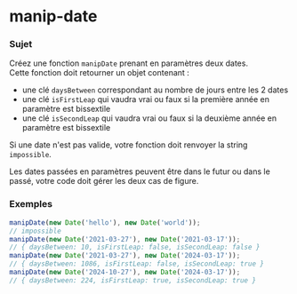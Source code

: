 # manip-date

### Sujet

Créez une fonction `manipDate` prenant en paramètres deux dates.  
Cette fonction doit retourner un objet contenant :

- une clé `daysBetween` correspondant au nombre de jours entre les 2 dates
- une clé `isFirstLeap` qui vaudra vrai ou faux si la première année en paramètre est bissextile
- une clé `isSecondLeap` qui vaudra vrai ou faux si la deuxième année en paramètre est bissextile

Si une date n'est pas valide, votre fonction doit renvoyer la string `impossible`.

Les dates passées en paramètres peuvent être dans le futur ou dans le passé, votre code doit gérer les deux cas de figure.

### Exemples

```js
manipDate(new Date('hello'), new Date('world'));
// impossible
manipDate(new Date('2021-03-27'), new Date('2021-03-17'));
// { daysBetween: 10, isFirstLeap: false, isSecondLeap: false }
manipDate(new Date('2021-03-27'), new Date('2024-03-17'));
// { daysBetween: 1086, isFirstLeap: false, isSecondLeap: true }
manipDate(new Date('2024-10-27'), new Date('2024-03-17'));
// { daysBetween: 224, isFirstLeap: true, isSecondLeap: true }
```
